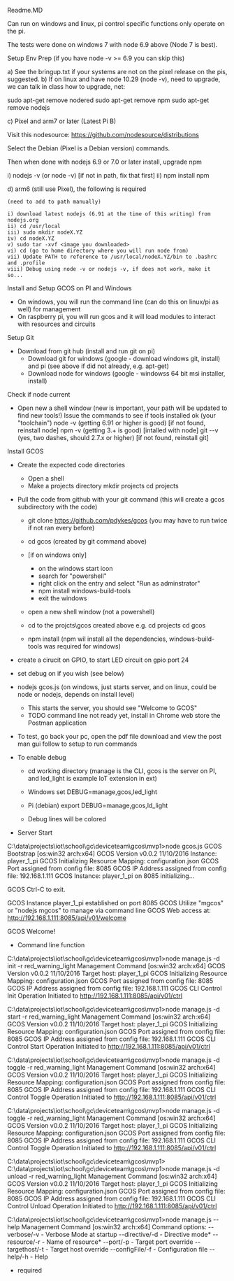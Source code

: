 Readme.MD

Can run on windows and linux, pi control specific functions only operate on the pi.

The tests were done on windows 7 with node 6.9 above (Node 7 is best).


Setup Env Prep (if you have node -v >= 6.9 you can skip this)

a) See the bringup.txt if your systems are not on the pixel release on the pis, suggested.
b) If on linux and have node 10.29 (node -v), need to upgrade, we can talk in class how to upgrade,
   net:

   sudo apt-get remove nodered
   sudo apt-get remove npm
   sudo apt-get remove nodejs

c) Pixel and arm7 or later (Latest Pi B)

   Visit this nodesource:  https://github.com/nodesource/distributions

   Select the Debian (Pixel is a Debian version) commands.  

   Then when done with nodejs 6.9 or 7.0 or later install, upgrade npm

   i) nodejs -v (or node -v)   [if not in path, fix that first]
   ii) npm install npm

 d) arm6 (still use Pixel), the following is required

    (need to add to path manually)

    i) download latest nodejs (6.91 at the time of this writing) from nodejs.org
    ii) cd /usr/local
    iii) sudo mkdir nodeX.YZ
    iv) cd nodeX.YZ
    v) sudo tar -xvf <image you downloaded>
    vi) cd (go to home directory where you will run node from)
    vii) Update PATH to reference to /usr/local/nodeX.YZ/bin to .bashrc and .profile
    viii) Debug using node -v or nodejs -v, if does not work, make it so...


Install and Setup GCOS on PI and Windows

- On windows, you will run the command line (can do this on linux/pi as well) for management
- On raspberry pi, you will run gcos and it will load modules to interact with resources and circuits

Setup Git

- Download from git hub (install and run git on pi)
   - Download git for windows (google - download windows git, install) and pi (see above if did not already, e.g. apt-get)
   - Download node for windows (google - windowss 64 bit msi installer, install)

Check if node current

   - Open new a shell window (new is important, your path will be updated to find new tools!)
       Issue the commands to see if tools installed ok (your "toolchain")
         node -v  (getting 6.91 or higher is good)  [if not found, reinstall node]
         npm -v (getting 3.+ is good)  [intalled with node]
         git --v (yes, two dashes, should 2.7.x or higher) [if not found, reinstall git]

Install GCOS

   - Create the expected code directories
      - Open a shell
      - Make a projects directory
          mkdir projects
          cd projects

   - Pull the code from github with your git command (this will create a gcos subdirectory with the code)
      - git clone https://github.com/pdykes/gcos  (you may have to run twice if not ran every before)
      - cd gcos  (created by git command above)

      - [if on windows only]  
          - on the windows start icon
          - search for "powershell" 
          - right click on the entry and select "Run as adminstrator"
          - npm install windows-build-tools
          - exit the windows
          
      - open a new shell window (not a powershell)
      - cd to the projcts\gcos created above
         e.g. cd projects
              cd gcos
      - npm install (npm wil install all the dependencies, windows-build-tools was required for windows)
   - create a cirucit on GPIO, to start LED circuit on gpio port 24
   - set debug on if you wish (see below)
   - nodejs  gcos.js (on windows, just starts server, and on linux, could be node or nodejs, depends on install level)
   		- This starts the server, you should see "Welcome to GCOS"
   		- TODO command line not ready yet, install in Chrome web store the Postman application
   - To test, go back your pc, open the pdf file download and view the post man gui follow to setup to run commands


- To enable debug
   - cd working directory (manage is the CLI, gcos is the server on PI, and led_light is example IoT extension in ext\)
   - Windows
   		set DEBUG=manage,gcos,led_light
   - Pi (debian)
        export DEBUG=manage,gcos,ld_light

   - Debug lines will be colored

- Server Start

C:\data\projects\iot\school\gc\deviceteam\gcos\mvp1>node gcos.js
GCOS Bootstrap [os:win32 arch:x64]
GCOS Version v0.0.2 11/10/2016 Instance: player_1_pi
GCOS Initializing Resource Mapping: configuration.json
GCOS Port assigned from config file: 8085
GCOS IP Address assigned from config file: 192.168.1.111
GCOS Instance: player_1_pi on 8085 initializing...

GCOS Ctrl-C to exit.

GCOS Instance player_1_pi established on port 8085
GCOS Utilize "mgcos" or "nodejs mgcos" to manage via command line
GCOS Web access at: http://192.168.1.111:8085/api/v01/welcome

GCOS Welcome!
         
- Command line function

C:\data\projects\iot\school\gc\deviceteam\gcos\mvp1>node manage.js -d init -r red_warning_light
Management Command [os:win32 arch:x64]
GCOS Version v0.0.2 11/10/2016 Target host: player_1_pi
GCOS Initializing Resource Mapping: configuration.json
GCOS Port assigned from config file: 8085
GCOS IP Address assigned from config file: 192.168.1.111
GCOS CLI Control Init Operation Initiated to http://192.168.1.111:8085/api/v01/ctrl

C:\data\projects\iot\school\gc\deviceteam\gcos\mvp1>node manage.js -d start -r red_warning_light
Management Command [os:win32 arch:x64]
GCOS Version v0.0.2 11/10/2016 Target host: player_1_pi
GCOS Initializing Resource Mapping: configuration.json
GCOS Port assigned from config file: 8085
GCOS IP Address assigned from config file: 192.168.1.111
GCOS CLI Control Start Operation Initiated to http://192.168.1.111:8085/api/v01/ctrl

C:\data\projects\iot\school\gc\deviceteam\gcos\mvp1>node manage.js -d toggle -r red_warning_light
Management Command [os:win32 arch:x64]
GCOS Version v0.0.2 11/10/2016 Target host: player_1_pi
GCOS Initializing Resource Mapping: configuration.json
GCOS Port assigned from config file: 8085
GCOS IP Address assigned from config file: 192.168.1.111
GCOS CLI Control Toggle Operation Initiated to http://192.168.1.111:8085/api/v01/ctrl

C:\data\projects\iot\school\gc\deviceteam\gcos\mvp1>node manage.js -d toggle -r red_warning_light
Management Command [os:win32 arch:x64]
GCOS Version v0.0.2 11/10/2016 Target host: player_1_pi
GCOS Initializing Resource Mapping: configuration.json
GCOS Port assigned from config file: 8085
GCOS IP Address assigned from config file: 192.168.1.111
GCOS CLI Control Toggle Operation Initiated to http://192.168.1.111:8085/api/v01/ctrl

C:\data\projects\iot\school\gc\deviceteam\gcos\mvp1>
C:\data\projects\iot\school\gc\deviceteam\gcos\mvp1>node manage.js -d unload -r red_warning_light
Management Command [os:win32 arch:x64]
GCOS Version v0.0.2 11/10/2016 Target host: player_1_pi
GCOS Initializing Resource Mapping: configuration.json
GCOS Port assigned from config file: 8085
GCOS IP Address assigned from config file: 192.168.1.111
GCOS CLI Control Unload Operation Initiated to http://192.168.1.111:8085/api/v01/ctrl

C:\data\projects\iot\school\gc\deviceteam\gcos\mvp1>node manage.js --help
Management Command [os:win32 arch:x64]
Command options:
 --verbose/-v    - Verbose Mode at startup
 --directive/-d  - Directive mode*
 --resource/-r   - Name of resource*
 --port/-p       - Target port override
 --targethost/-t - Target host override
 --configFile/-f - Configuration file
 --help/-h       - Help

 * required


